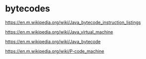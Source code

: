 # bytecodes


https://en.m.wikipedia.org/wiki/Java_bytecode_instruction_listings


https://en.m.wikipedia.org/wiki/Java_virtual_machine



https://en.m.wikipedia.org/wiki/Java_bytecode


https://en.m.wikipedia.org/wiki/P-code_machine







